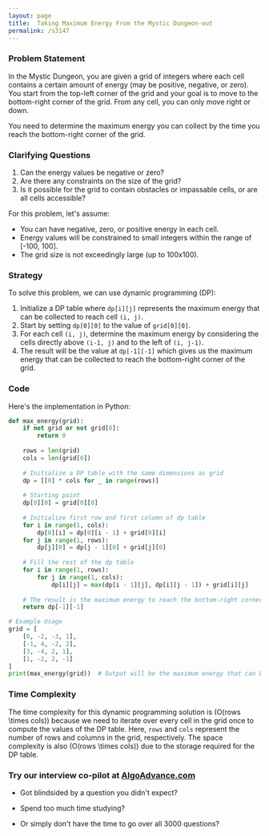 ```yaml
---
layout: page
title:  Taking Maximum Energy From the Mystic Dungeon-out
permalink: /s3147
---
```


### Problem Statement

In the Mystic Dungeon, you are given a grid of integers where each cell contains a certain amount of energy (may be positive, negative, or zero). You start from the top-left corner of the grid and your goal is to move to the bottom-right corner of the grid. From any cell, you can only move right or down. 

You need to determine the maximum energy you can collect by the time you reach the bottom-right corner of the grid.

### Clarifying Questions

1. Can the energy values be negative or zero?
2. Are there any constraints on the size of the grid?
3. Is it possible for the grid to contain obstacles or impassable cells, or are all cells accessible?

For this problem, let's assume:
- You can have negative, zero, or positive energy in each cell.
- Energy values will be constrained to small integers within the range of [-100, 100].
- The grid size is not exceedingly large (up to 100x100).

### Strategy

To solve this problem, we can use dynamic programming (DP):
1. Initialize a DP table where `dp[i][j]` represents the maximum energy that can be collected to reach cell `(i, j)`.
2. Start by setting `dp[0][0]` to the value of `grid[0][0]`.
3. For each cell `(i, j)`, determine the maximum energy by considering the cells directly above `(i-1, j)` and to the left of `(i, j-1)`.
4. The result will be the value at `dp[-1][-1]` which gives us the maximum energy that can be collected to reach the bottom-right corner of the grid.

### Code

Here's the implementation in Python:

```python
def max_energy(grid):
    if not grid or not grid[0]:
        return 0
    
    rows = len(grid)
    cols = len(grid[0])
    
    # Initialize a DP table with the same dimensions as grid
    dp = [[0] * cols for _ in range(rows)]
    
    # Starting point
    dp[0][0] = grid[0][0]
    
    # Initialize first row and first column of dp table
    for i in range(1, cols):
        dp[0][i] = dp[0][i - 1] + grid[0][i]
    for j in range(1, rows):
        dp[j][0] = dp[j - 1][0] + grid[j][0]
    
    # Fill the rest of the dp table
    for i in range(1, rows):
        for j in range(1, cols):
            dp[i][j] = max(dp[i - 1][j], dp[i][j - 1]) + grid[i][j]
    
    # The result is the maximum energy to reach the bottom-right corner of the grid
    return dp[-1][-1]

# Example Usage
grid = [
    [0, -2, -3, 1],
    [-1, 4, -2, 2],
    [3, -4, 2, 1],
    [1, -2, 2, -1]
]
print(max_energy(grid))  # Output will be the maximum energy that can be collected
```

### Time Complexity

The time complexity for this dynamic programming solution is \(O(rows \times cols)\) because we need to iterate over every cell in the grid once to compute the values of the DP table. Here, `rows` and `cols` represent the number of rows and columns in the grid, respectively. The space complexity is also \(O(rows \times cols)\) due to the storage required for the DP table.


### Try our interview co-pilot at [AlgoAdvance.com](https://algoAdvance.com)

- Got blindsided by a question you didn't expect?

- Spend too much time studying?

- Or simply don't have the time to go over all 3000 questions?

